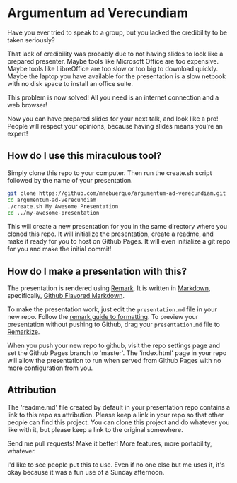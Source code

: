 # Argumentum ad Verecundiam

Have you ever tried to speak to a group, but you lacked the credibility to
be taken seriously?

That lack of credibility was probably due to not having slides to look like
a prepared presenter. Maybe tools like Microsoft Office are too expensive.
Maybe tools like LibreOffice are too slow or too big to download quickly.
Maybe the laptop you have available for the presentation is a slow netbook
with no disk space to install an office suite.

This problem is now solved! All you need is an internet connection and a web
browser!

Now you can have prepared slides for your next talk, and look like a pro!
People will respect your opinions, because having slides means you're an
expert!

## How do I use this miraculous tool?

Simply clone this repo to your computer. Then run the create.sh script
followed by the name of your presentation. 

```bash
git clone https://github.com/mnebuerquo/argumentum-ad-verecundiam.git
cd argumentum-ad-verecundiam
./create.sh My Awesome Presentation
cd ../my-awesome-presentation
```

This will create a new presentation for you in the same directory where you
cloned this repo. It will initialize the presentation, create a readme, and make it
ready for you to host on Github Pages. It will even initialize a git repo
for you and make the initial commit!

## How do I make a presentation with this?

The presentation is rendered using [Remark](https://remarkjs.com). It is written 
in [Markdown](https://daringfireball.net/projects/markdown/syntax), specifically, 
[Github Flavored Markdown](https://help.github.com/articles/basic-writing-and-formatting-syntax/).

To make the presentation work, just edit the `presentation.md` file in your
new repo. Follow the [remark guide to formatting](https://github.com/gnab/remark/wiki/Markdown).
To preview your presentation without pushing to Github, drag your
`presentation.md` file to [Remarkize](https://remarkjs.com/remarkise).

When you push your new repo to github, visit the repo settings page and set
the Github Pages branch to 'master'. The 'index.html' page in your repo will
allow the presentation to run when served from Github Pages with no more
configuration from you.

## Attribution

The 'readme.md' file created by default in your presentation repo contains a
link to this repo as attribution. Please keep a link in your repo so that
other people can find this project. You can clone this project and do
whatever you like with it, but please keep a link to the original somewhere.

Send me pull requests! Make it better! More features, more portability,
whatever.

I'd like to see people put this to use. Even if no one else but me uses it,
it's okay because it was a fun use of a Sunday afternoon.  
